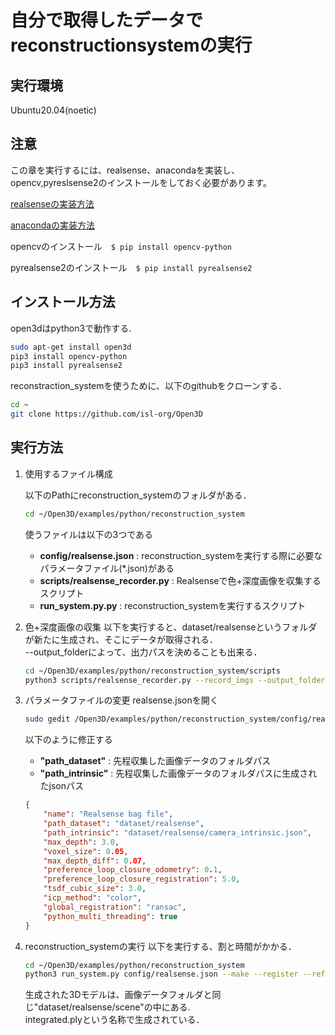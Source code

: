 # 自分で取得したデータでreconstructionsystemの実行

## 実行環境

   Ubuntu20.04(noetic)

## 注意

   この章を実行するには、realsense、anacondaを実装し、opencv,pyreslsense2のインストールをしておく必要があります。

   [realsenseの実装方法](https://github.com/tomson784/ros_practice/blob/main/src/realsense_ros/index.md)

   [anacondaの実装方法](https://www.pc-koubou.jp/magazine/38846)

   opencvのインストール　`$ pip install opencv-python`

   pyrealsense2のインストール　`$ pip install pyrealsense2`

## インストール方法

open3dはpython3で動作する.

```sh
sudo apt-get install open3d
pip3 install opencv-python
pip3 install pyrealsense2
```

reconstraction_systemを使うために、以下のgithubをクローンする．

```sh
cd ~
git clone https://github.com/isl-org/Open3D
```

## 実行方法

1. 使用するファイル構成
   
   以下のPathにreconstruction_systemのフォルダがある．
   ```sh
   cd ~/Open3D/examples/python/reconstruction_system
   ```
   使うファイルは以下の3つである
   - **config/realsense.json** : reconstruction_systemを実行する際に必要なパラメータファイル(*.json)がある
   - **scripts/realsense_recorder.py** : Realsenseで色+深度画像を収集するスクリプト
   - **run_system.py.py** : reconstruction_systemを実行するスクリプト

2. 色+深度画像の収集
   以下を実行すると、dataset/realsenseというフォルダが新たに生成され、そこにデータが取得される．  
   --output_folderによって、出力パスを決めることも出来る．
   ```sh
   cd ~/Open3D/examples/python/reconstruction_system/scripts
   python3 scripts/realsense_recorder.py --record_imgs --output_folder ../dataset/realsense/
   ```

3. パラメータファイルの変更
   realsense.jsonを開く
   ```sh
   sudo gedit /Open3D/examples/python/reconstruction_system/config/realsense.json
   ```
   以下のように修正する  
   - **"path_dataset"** : 先程収集した画像データのフォルダパス
   - **"path_intrinsic"** : 先程収集した画像データのフォルダパスに生成されたjsonパス
   ```json
   {
       "name": "Realsense bag file",
       "path_dataset": "dataset/realsense",
       "path_intrinsic": "dataset/realsense/camera_intrinsic.json",
       "max_depth": 3.0,
       "voxel_size": 0.05,
       "max_depth_diff": 0.07,
       "preference_loop_closure_odometry": 0.1,
       "preference_loop_closure_registration": 5.0,
       "tsdf_cubic_size": 3.0,
       "icp_method": "color",
       "global_registration": "ransac",
       "python_multi_threading": true
   }
   ```
   
4. reconstruction_systemの実行
   以下を実行する、割と時間がかかる．
   ```sh
   cd ~/Open3D/examples/python/reconstruction_system
   python3 run_system.py config/realsense.json --make --register --refine --integrate
   ```
   
   生成された3Dモデルは、画像データフォルダと同じ"dataset/realsense/scene"の中にある.   
   integrated.plyという名称で生成されている．
